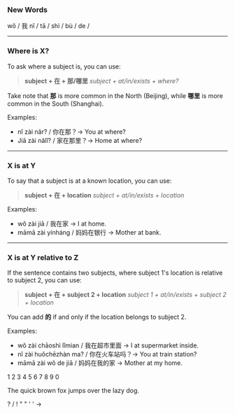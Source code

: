 ### New Words

wǒ / 我
nǐ / 
tā / 
shì / 
bù / 
de / 

---
### Where is X?

To ask where a subject is, you can use:

> **subject + 在 + 那/哪里**
> *subject + at/in/exists + where?*

Take note that **那** is more common in the North (Beijing), while **哪里** is more common in the South (Shanghai).

Examples:
- nǐ zài nǎr? / 你在那？-> You at where?
- Jiā zài nǎlǐ? / 家在那里？-> Home at where?

---
### X is at Y

To say that a subject is at a known location, you can use:

>**subject + 在 + location**
> *subject + at/in/exists + location*

Examples:
- wǒ zài jiā / 我在家 -> I at home.
- māmā zài yínháng / 妈妈在银行 -> Mother at bank. 

---
### X is at Y relative to Z

If the sentence contains two subjects, where subject 1's location is relative to subject 2, you can use:

>**subject + 在 + subject 2 + location**
> *subject 1 + at/in/exists + subject 2 + location*

You can add **的** if and only if the location belongs to subject 2.

Examples:
- wǒ zài chāoshì lǐmian / 我在超市里面 -> I at supermarket inside.
- nǐ zài huǒchēzhàn ma? / 你在火车站吗？-> You at train station?
- māmā zài wǒ de jiā / 妈妈在我的家 -> Mother at my home.


1 2 3 4 5 6 7 8 9 0

The quick brown fox jumps over the lazy dog. 

? / ! " " ' ' -> 